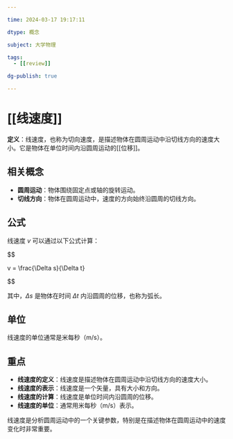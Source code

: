 ```yaml
---

time: 2024-03-17 19:17:11

dtype: 概念

subject: 大学物理

tags:
  - [[review]]

dg-publish: true

---
```


# [[线速度]]

**定义**：线速度，也称为切向速度，是描述物体在圆周运动中沿切线方向的速度大小。它是物体在单位时间内沿圆周运动的[[位移]]。

## 相关概念
- **圆周运动**：物体围绕固定点或轴的旋转运动。
- **切线方向**：物体在圆周运动中，速度的方向始终沿圆周的切线方向。

## 公式

线速度 $v$ 可以通过以下公式计算：

$$

v = \frac{\Delta s}{\Delta t}

$$

其中，$\Delta s$ 是物体在时间 $\Delta t$ 内沿圆周的位移，也称为弧长。

## 单位

线速度的单位通常是米每秒（m/s）。

## 重点
- **线速度的定义**：线速度是描述物体在圆周运动中沿切线方向的速度大小。
- **线速度的表示**：线速度是一个矢量，具有大小和方向。
- **线速度的计算**：线速度是单位时间内沿圆周的位移。
- **线速度的单位**：通常用米每秒（m/s）表示。

线速度是分析圆周运动中的一个关键参数，特别是在描述物体在圆周运动中的速度变化时非常重要。

